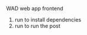 WAD web app frontend

1. run <npm install> to install dependencies
2. run <npm start> to run the post
